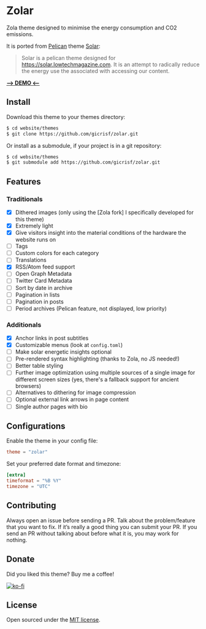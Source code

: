# Zolar

Zola theme designed to minimise the energy consumption and CO2 emissions.

It is ported from [Pelican](https://blog.getpelican.com/) theme [Solar](https://github.com/lowtechmag/solar/):
> Solar is a pelican theme designed for <https://solar.lowtechmagazine.com>. It is an attempt to radically reduce the energy use the associated with accessing our content.

[**--> DEMO <--**](https://zolar.netlify.app/)

## Install

Download this theme to your themes directory:

```bash
$ cd website/themes
$ git clone https://github.com/gicrisf/zolar.git
```

Or install as a submodule, if your project is in a git repository:

```bash
$ cd website/themes
$ git submodule add https://github.com/gicrisf/zolar.git
```

## Features

### Traditionals

- [x] Dithered images (only using the [Zola fork] I specifically developed for this theme)
- [x] Extremely light
- [x] Give visitors insight into the material conditions of the hardware the website runs on
- [ ] Tags
- [ ] Custom colors for each category
- [ ] Translations
- [x] RSS/Atom feed support
- [ ] Open Graph Metadata
- [ ] Twitter Card Metadata
- [ ] Sort by date in archive
- [ ] Pagination in lists
- [ ] Pagination in posts
- [ ] Period archives (Pelican feature, not displayed, low priority)

### Additionals

- [x] Anchor links in post subtitles
- [x] Customizable menus (look at `config.toml`)
- [ ] Make solar energetic insights optional
- [ ] Pre-rendered syntax highlighting (thanks to Zola, no JS needed!)
- [ ] Better table styling
- [ ] Further image optimization using multiple sources of a single image for different screen sizes (yes, there's a fallback support for ancient browsers)
- [ ] Alternatives to dithering for image compression
- [ ] Optional external link arrows in page content
- [ ] Single author pages with bio

## Configurations

Enable the theme in your config file:

```toml
theme = "zolar"
```

Set your preferred date format and timezone:

```toml
[extra]
timeformat = "%B %Y"
timezone = "UTC"
```

## Contributing

Always open an issue before sending a PR. Talk about the problem/feature that you want to fix. If it’s really a good thing you can submit your PR. If you send an PR without talking about before what it is, you may work for nothing.

<!-- ## Goal
This work comes as tribute to LTM, hoping to spread the style and the themes of the magazine.
I love both Zola and Pelican theme, but I know that Rust can be even more "resource efficient"

La mia ambizione è che the author choose this theme as the new default, but it doesn't matter if
he doesn't: se riesco a fare impiegare questo tema a più persone è già un successo.
-->

## Donate

Did you liked this theme? Buy me a coffee!

[![ko-fi](https://ko-fi.com/img/githubbutton_sm.svg)](https://ko-fi.com/V7V425BFU)

<!-- support the magazine too -->

## License

Open sourced under the [MIT license](LICENSE).
